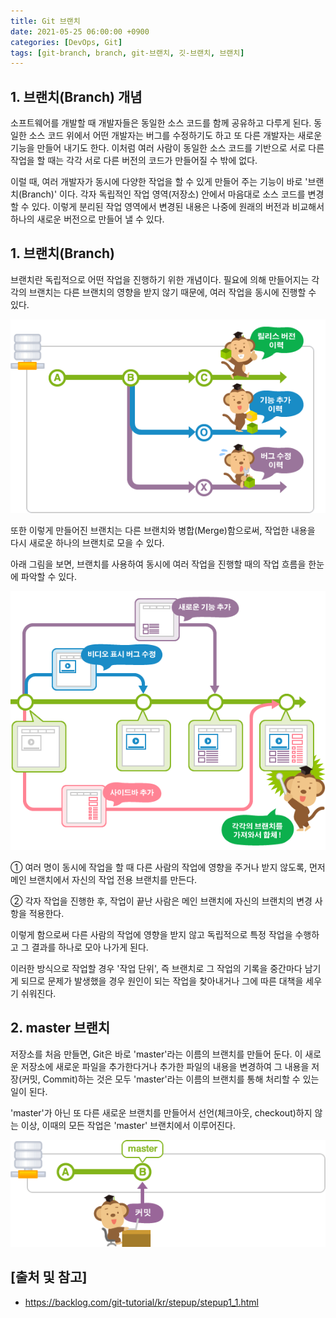 ```yaml
---
title: Git 브랜치
date: 2021-05-25 06:00:00 +0900
categories: [DevOps, Git]
tags: [git-branch, branch, git-브랜치, 깃-브랜치, 브랜치]
---
```


## 1. 브랜치(Branch) 개념
소프트웨어를 개발할 때 개발자들은 동일한 소스 코드를 함께 공유하고 다루게 된다. 동일한 소스 코드 위에서 어떤 개발자는 버그를 수정하기도 하고 또 다른 개발자는 새로운 기능을 만들어 내기도 한다. 이처럼 여러 사람이 동일한 소스 코드를 기반으로 서로 다른 작업을 할 때는 각각 서로 다른 버전의 코드가 만들어질 수 밖에 없다.

이럴 때, 여러 개발자가 동시에 다양한 작업을 할 수 있게 만들어 주는 기능이 바로 '브랜치(Branch)' 이다. 각자 독립적인 작업 영역(저장소) 안에서 마음대로 소스 코드를 변경할 수 있다. 이렇게 분리된 작업 영역에서 변경된 내용은 나중에 원래의 버전과 비교해서 하나의 새로운 버전으로 만들어 낼 수 있다.

## 1. 브랜치(Branch)
브랜치란 독립적으로 어떤 작업을 진행하기 위한 개념이다. 필요에 의해 만들어지는 각각의 브랜치는 다른 브랜치의 영향을 받지 않기 때문에, 여러 작업을 동시에 진행할 수 있다.

![branch](/assets/img/2021-05-25-git-branch/branch.png)

또한 이렇게 만들어진 브랜치는 다른 브랜치와 병합(Merge)함으로써, 작업한 내용을 다시 새로운 하나의 브랜치로 모을 수 있다.

아래 그림을 보면, 브랜치를 사용하여 동시에 여러 작업을 진행할 때의 작업 흐름을 한눈에 파악할 수 있다.

![git-branch](/assets/img/2021-05-25-git-branch/git-branch.png)

① 여러 명이 동시에 작업을 할 때 다른 사람의 작업에 영향을 주거나 받지 않도록, 먼저 메인 브랜치에서 자신의 작업 전용 브랜치를 만든다.

② 각자 작업을 진행한 후, 작업이 끝난 사람은 메인 브랜치에 자신의 브랜치의 변경 사항을 적용한다.

이렇게 함으로써 다른 사람의 작업에 영향을 받지 않고 독립적으로 특정 작업을 수행하고 그 결과를 하나로 모아 나가게 된다.

이러한 방식으로 작업할 경우 '작업 단위', 즉 브랜치로 그 작업의 기록을 중간마다 남기게 되므로 문제가 발생했을 경우 원인이 되는 작업을 찾아내거나 그에 따른 대책을 세우기 쉬워진다.

## 2. master 브랜치
저장소를 처음 만들면, Git은 바로 'master'라는 이름의 브랜치를 만들어 둔다. 이 새로운 저장소에 새로운 파일을 추가한다거나 추가한 파일의 내용을 변경하여 그 내용을 저장(커밋, Commit)하는 것은 모두 'master'라는 이름의 브랜치를 통해 처리할 수 있는 일이 된다.

'master'가 아닌 또 다른 새로운 브랜치를 만들어서 선언(체크아웃, checkout)하지 않는 이상, 이때의 모든 작업은 'master' 브랜치에서 이루어진다.

![master-branch](/assets/img/2021-05-25-git-branch/master-branch.png)

## [출처 및 참고]
* <https://backlog.com/git-tutorial/kr/stepup/stepup1_1.html>
